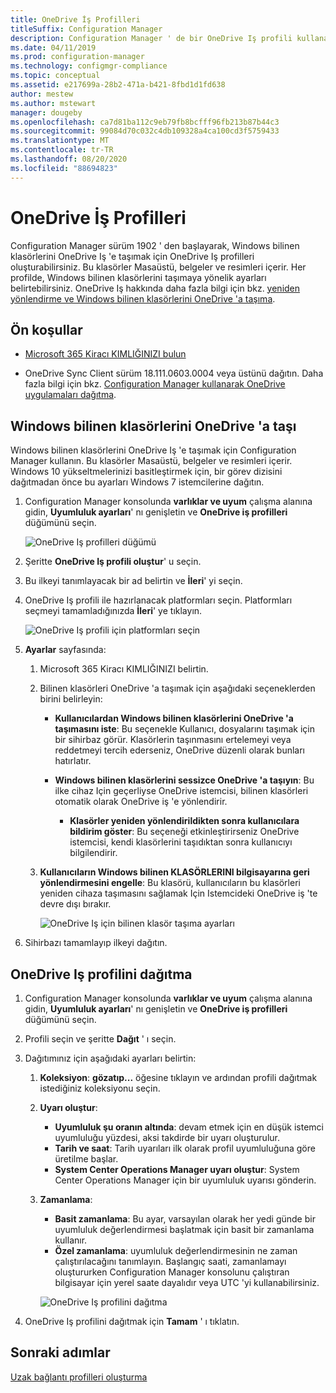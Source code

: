 ```yaml
---
title: OneDrive İş Profilleri
titleSuffix: Configuration Manager
description: Configuration Manager ' de bir OneDrive Iş profili kullanarak Windows bilinen klasörlerini OneDrive Iş 'e yönlendirin.
ms.date: 04/11/2019
ms.prod: configuration-manager
ms.technology: configmgr-compliance
ms.topic: conceptual
ms.assetid: e217699a-28b2-471a-b421-8fbd1d1fd638
author: mestew
ms.author: mstewart
manager: dougeby
ms.openlocfilehash: ca7d81ba112c9eb79fb8bcfff96fb213b87b44c3
ms.sourcegitcommit: 99084d70c032c4db109328a4ca100cd3f5759433
ms.translationtype: MT
ms.contentlocale: tr-TR
ms.lasthandoff: 08/20/2020
ms.locfileid: "88694823"
---
```

# <a name="onedrive-for-business-profiles"></a>OneDrive İş Profilleri

Configuration Manager sürüm 1902 ' den başlayarak, Windows bilinen klasörlerini OneDrive Iş 'e taşımak için OneDrive Iş profilleri oluşturabilirsiniz. Bu klasörler Masaüstü, belgeler ve resimleri içerir. Her profilde, Windows bilinen klasörlerini taşımaya yönelik ayarları belirtebilirsiniz. OneDrive Iş hakkında daha fazla bilgi için bkz. [yeniden yönlendirme ve Windows bilinen klasörlerini OneDrive 'a taşıma](/onedrive/redirect-known-folders). <!--3556021-->

## <a name="prerequisites"></a>Ön koşullar

- [Microsoft 365 Kiracı KIMLIĞINIZI bulun](/onedrive/find-your-office-365-tenant-id)  

- OneDrive Sync Client sürüm 18.111.0603.0004 veya üstünü dağıtın. Daha fazla bilgi için bkz. [Configuration Manager kullanarak OneDrive uygulamaları dağıtma](/onedrive/deploy-on-windows).  

## <a name="move-windows-known-folders-to-onedrive"></a><a name="bkmk_odfb"></a> Windows bilinen klasörlerini OneDrive 'a taşı
<!--3556021-->
Windows bilinen klasörlerini OneDrive Iş 'e taşımak için Configuration Manager kullanın. Bu klasörler Masaüstü, belgeler ve resimleri içerir. Windows 10 yükseltmelerinizi basitleştirmek için, bir görev dizisini dağıtmadan önce bu ayarları Windows 7 istemcilerine dağıtın. 

1. Configuration Manager konsolunda **varlıklar ve uyum** çalışma alanına gidin, **Uyumluluk ayarları**' nı genişletin ve **OneDrive iş profilleri** düğümünü seçin.  

   ![OneDrive Iş profilleri düğümü](media/onedrive-for-business-profiles-node.png)
2. Şeritte **OneDrive Iş profili oluştur**' u seçin.  

3. Bu ilkeyi tanımlayacak bir ad belirtin ve **İleri**' yi seçin.  

4. OneDrive Iş profili ile hazırlanacak platformları seçin. Platformları seçmeyi tamamladığınızda **İleri**' ye tıklayın.

    ![OneDrive Iş profili için platformları seçin](media/onedrive-for-business-profile-select-platforms.png) 

5. **Ayarlar** sayfasında:

    1. Microsoft 365 Kiracı KIMLIĞINIZI belirtin.  

    2. Bilinen klasörleri OneDrive 'a taşımak için aşağıdaki seçeneklerden birini belirleyin:  

        - **Kullanıcılardan Windows bilinen klasörlerini OneDrive 'a taşımasını iste**: Bu seçenekle Kullanıcı, dosyalarını taşımak için bir sihirbaz görür. Klasörlerin taşınmasını ertelemeyi veya reddetmeyi tercih ederseniz, OneDrive düzenli olarak bunları hatırlatır.  

        - **Windows bilinen klasörlerini sessizce OneDrive 'a taşıyın**: Bu ilke cihaz Için geçerliyse OneDrive istemcisi, bilinen klasörleri otomatik olarak OneDrive iş 'e yönlendirir.  

            - **Klasörler yeniden yönlendirildikten sonra kullanıcılara bildirim göster**: Bu seçeneği etkinleştirirseniz OneDrive istemcisi, kendi klasörlerini taşıdıktan sonra kullanıcıyı bilgilendirir.  

    3. **Kullanıcıların Windows bilinen KLASÖRLERINI bilgisayarına geri yönlendirmesini engelle**: Bu klasörü, kullanıcıların bu klasörleri yeniden cihaza taşımasını sağlamak Için Istemcideki OneDrive iş 'te devre dışı bırakır.  

       ![OneDrive Iş için bilinen klasör taşıma ayarları](media/onedrive-for-business-profile-move-folder-settings.png)

6. Sihirbazı tamamlayıp ilkeyi dağıtın.  


## <a name="deploy-the-onedrive-for-business-profile"></a>OneDrive Iş profilini dağıtma

1. Configuration Manager konsolunda **varlıklar ve uyum** çalışma alanına gidin, **Uyumluluk ayarları**' nı genişletin ve **OneDrive iş profilleri** düğümünü seçin.  


2. Profili seçin ve şeritte **Dağıt** ' ı seçin.

3. Dağıtımınız için aşağıdaki ayarları belirtin:

   1. **Koleksiyon**: **gözatıp...** öğesine tıklayın ve ardından profili dağıtmak istediğiniz koleksiyonu seçin.  
   1. **Uyarı oluştur**:

      - **Uyumluluk şu oranın altında**: devam etmek için en düşük istemci uyumluluğu yüzdesi, aksi takdirde bir uyarı oluşturulur.
      -  **Tarih ve saat**: Tarih uyarıları ilk olarak profil uyumluluğuna göre üretilme başlar.
      - **System Center Operations Manager uyarı oluştur**: System Center Operations Manager için bir uyumluluk uyarısı gönderin.
   1. **Zamanlama**:

      - **Basit zamanlama**: Bu ayar, varsayılan olarak her yedi günde bir uyumluluk değerlendirmesi başlatmak için basit bir zamanlama kullanır.
      - **Özel zamanlama**: uyumluluk değerlendirmesinin ne zaman çalıştırılacağını tanımlayın. Başlangıç saati, zamanlamayı oluştururken Configuration Manager konsolunu çalıştıran bilgisayar için yerel saate dayalıdır veya UTC 'yi kullanabilirsiniz.
 
      ![OneDrive Iş profilini dağıtma](media/onedrive-for-business-deploy-profile.png)

4. OneDrive Iş profilini dağıtmak için **Tamam** ' ı tıklatın.


## <a name="next-steps"></a>Sonraki adımlar

[Uzak bağlantı profilleri oluşturma](create-remote-connection-profiles.md)